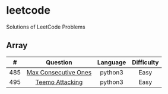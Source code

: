 # leetcode
Solutions of LeetCode Problems

## Array
|   #   |        Question       | Language | Difficulty |
|:-----:|:---------------------:|:--------:|:----------:|
| 485 | [Max Consecutive Ones](https://leetcode.com/problems/max-consecutive-ones/ "link") | python3 | Easy |
| 495 | [Teemo Attacking](https://leetcode.com/problems/teemo-attacking/ "link") | python3 | Easy |
